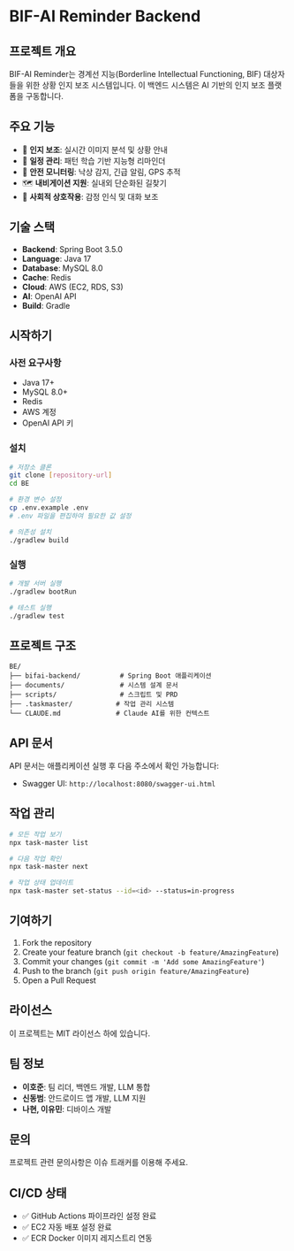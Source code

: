 # BIF-AI Reminder Backend

## 프로젝트 개요
BIF-AI Reminder는 경계선 지능(Borderline Intellectual Functioning, BIF) 대상자들을 위한 상황 인지 보조 시스템입니다. 이 백엔드 시스템은 AI 기반의 인지 보조 플랫폼을 구동합니다.

## 주요 기능
- 🧠 **인지 보조**: 실시간 이미지 분석 및 상황 안내
- 📅 **일정 관리**: 패턴 학습 기반 지능형 리마인더
- 🚨 **안전 모니터링**: 낙상 감지, 긴급 알림, GPS 추적
- 🗺️ **내비게이션 지원**: 실내외 단순화된 길찾기
- 💬 **사회적 상호작용**: 감정 인식 및 대화 보조

## 기술 스택
- **Backend**: Spring Boot 3.5.0
- **Language**: Java 17
- **Database**: MySQL 8.0
- **Cache**: Redis
- **Cloud**: AWS (EC2, RDS, S3)
- **AI**: OpenAI API
- **Build**: Gradle

## 시작하기

### 사전 요구사항
- Java 17+
- MySQL 8.0+
- Redis
- AWS 계정
- OpenAI API 키

### 설치
```bash
# 저장소 클론
git clone [repository-url]
cd BE

# 환경 변수 설정
cp .env.example .env
# .env 파일을 편집하여 필요한 값 설정

# 의존성 설치
./gradlew build
```

### 실행
```bash
# 개발 서버 실행
./gradlew bootRun

# 테스트 실행
./gradlew test
```

## 프로젝트 구조
```
BE/
├── bifai-backend/          # Spring Boot 애플리케이션
├── documents/              # 시스템 설계 문서
├── scripts/                # 스크립트 및 PRD
├── .taskmaster/           # 작업 관리 시스템
└── CLAUDE.md              # Claude AI를 위한 컨텍스트
```

## API 문서
API 문서는 애플리케이션 실행 후 다음 주소에서 확인 가능합니다:
- Swagger UI: `http://localhost:8080/swagger-ui.html`

## 작업 관리
```bash
# 모든 작업 보기
npx task-master list

# 다음 작업 확인
npx task-master next

# 작업 상태 업데이트
npx task-master set-status --id=<id> --status=in-progress
```

## 기여하기
1. Fork the repository
2. Create your feature branch (`git checkout -b feature/AmazingFeature`)
3. Commit your changes (`git commit -m 'Add some AmazingFeature'`)
4. Push to the branch (`git push origin feature/AmazingFeature`)
5. Open a Pull Request

## 라이선스
이 프로젝트는 MIT 라이선스 하에 있습니다.

## 팀 정보
- **이호준**: 팀 리더, 백엔드 개발, LLM 통합
- **신동범**: 안드로이드 앱 개발, LLM 지원
- **나현, 이유민**: 디바이스 개발

## 문의
프로젝트 관련 문의사항은 이슈 트래커를 이용해 주세요.

## CI/CD 상태
- ✅ GitHub Actions 파이프라인 설정 완료
- ✅ EC2 자동 배포 설정 완료 
- ✅ ECR Docker 이미지 레지스트리 연동